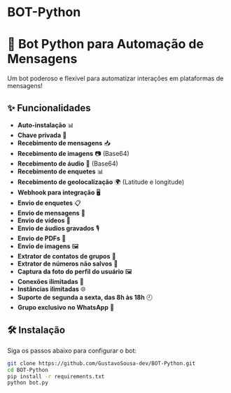 # BOT-Python
# 🚀 Bot Python para Automação de Mensagens

Um bot poderoso e flexível para automatizar interações em plataformas de mensagens!

## ✨ Funcionalidades
- **Auto-instalação** 📊
- **Chave privada** 🔑
- **Recebimento de mensagens** 📥
- **Recebimento de imagens** 📷 (Base64)
- **Recebimento de áudio** 🎵 (Base64)
- **Recebimento de enquetes** 📊
- **Recebimento de geolocalização** 🌍 (Latitude e longitude)
- **Webhook para integração** 🖥️
- **Envio de enquetes** 📋
- **Envio de mensagens** 💬
- **Envio de vídeos** 🎥
- **Envio de áudios gravados** 🎙️
- **Envio de PDFs** 📄
- **Envio de imagens** 🖼️
- **Extrator de contatos de grupos** 👥
- **Extrator de números não salvos** 📱
- **Captura da foto do perfil do usuário** 🖼️
- **Conexões ilimitadas** 🔗
- **Instâncias ilimitadas** 🌐
- **Suporte de segunda a sexta, das 8h às 18h** 🕘
- **Grupo exclusivo no WhatsApp** 👥

## 🛠️ Instalação
Siga os passos abaixo para configurar o bot:

```sh
git clone https://github.com/GustavoSousa-dev/BOT-Python.git
cd BOT-Python
pip install -r requirements.txt
python bot.py

